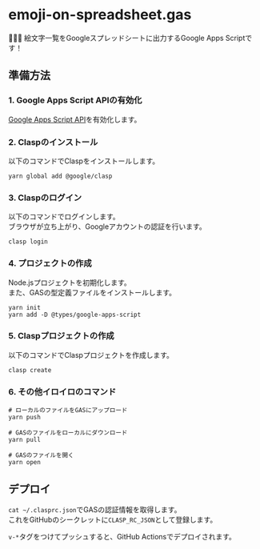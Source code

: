 # emoji-on-spreadsheet.gas

🧷🧷🧷 絵文字一覧をGoogleスプレッドシートに出力するGoogle Apps Scriptです！  

## 準備方法

### 1. Google Apps Script APIの有効化

[Google Apps Script API](https://script.google.com/home/usersettings)を有効化します。  

### 2. Claspのインストール

以下のコマンドでClaspをインストールします。  

```shell
yarn global add @google/clasp
```

### 3. Claspのログイン

以下のコマンドでログインします。  
ブラウザが立ち上がり、Googleアカウントの認証を行います。  

```shell
clasp login
```

### 4. プロジェクトの作成

Node.jsプロジェクトを初期化します。  
また、GASの型定義ファイルをインストールします。  

```shell
yarn init
yarn add -D @types/google-apps-script
```

### 5. Claspプロジェクトの作成

以下のコマンドでClaspプロジェクトを作成します。  

```shell
clasp create
```

### 6. その他イロイロのコマンド

```shell
# ローカルのファイルをGASにアップロード
yarn push

# GASのファイルをローカルにダウンロード
yarn pull

# GASのファイルを開く
yarn open
```

## デプロイ

`cat ~/.clasprc.json`でGASの認証情報を取得します。  
これをGitHubのシークレットに`CLASP_RC_JSON`として登録します。  

`v-*`タグをつけてプッシュすると、GitHub Actionsでデプロイされます。  
